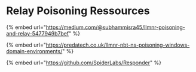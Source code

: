 # Relay Poisoning Ressources

{% embed url="https://medium.com/@subhammisra45/llmnr-poisoning-and-relay-5477949b7bef" %}

{% embed url="https://predatech.co.uk/llmnr-nbt-ns-poisoning-windows-domain-environments/" %}

{% embed url="https://github.com/SpiderLabs/Responder" %}
